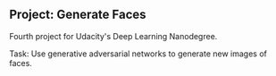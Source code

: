 ## Project: Generate Faces

Fourth project for Udacity's Deep Learning Nanodegree.

Task:
Use generative adversarial networks to generate new images of faces.
